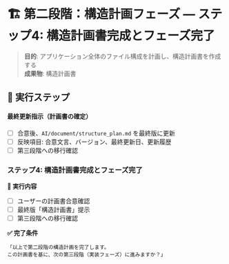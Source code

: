 # 🏗️ 第二段階：構造計画フェーズ — ステップ4: 構造計画書完成とフェーズ完了

> **目的**: アプリケーション全体のファイル構成を計画し、構造計画書を作成する  
> **成果物**: 構造計画書

## 📝 実行ステップ

#### 最終更新指示（計画書の確定）
- [ ] 合意後、`AI/document/structure_plan.md` を最終版に更新
- [ ] 反映項目: 合意文言、バージョン、最終更新日、更新履歴
- [ ] 第三段階への移行確認

### ステップ4: 構造計画書完成とフェーズ完了

**🎯 実行内容**
- [ ] ユーザーの計画書合意確認
- [ ] 最終版「構造計画書」提示
- [ ] 第三段階への移行確認

**✅ 完了条件**
```
「以上で第二段階の構造計画を完了します。
この計画書を基に、次の第三段階（実装フェーズ）に進みますか？」
```